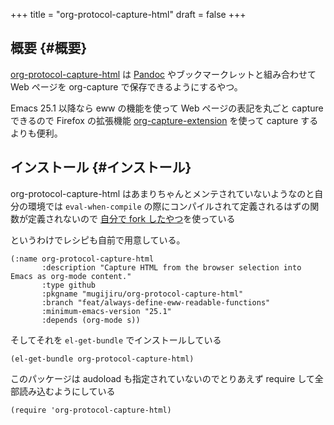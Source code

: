 +++
title = "org-protocol-capture-html"
draft = false
+++

## 概要 {#概要}

[org-protocol-capture-html](https://github.com/alphapapa/org-protocol-capture-html) は [Pandoc](https://pandoc.org/) やブックマークレットと組み合わせて
Web ページを org-capture で保存できるようにするやつ。

Emacs 25.1 以降なら eww の機能を使って Web ページの表記を丸ごと capture できるので
Firefox の拡張機能 [org-capture-extension](https://github.com/sprig/org-capture-extension) を使って capture するよりも便利。


## インストール {#インストール}

org-protocol-capture-html はあまりちゃんとメンテされていないようなのと自分の環境では `eval-when-compile` の際にコンパイルされて定義されるはずの関数が定義されないので
[自分で fork したやつ](https://github.com/mugijiru/org-protocol-capture-html/)を使っている

というわけでレシピも自前で用意している。

```emacs-lisp
(:name org-protocol-capture-html
       :description "Capture HTML from the browser selection into Emacs as org-mode content."
       :type github
       :pkgname "mugijiru/org-protocol-capture-html"
       :branch "feat/always-define-eww-readable-functions"
       :minimum-emacs-version "25.1"
       :depends (org-mode s))
```

そしてそれを `el-get-bundle` でインストールしている

```emacs-lisp
(el-get-bundle org-protocol-capture-html)
```

このパッケージは audoload も指定されていないのでとりあえず require して全部読み込むようにしている

```emacs-lisp
(require 'org-protocol-capture-html)
```
